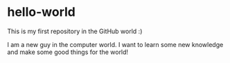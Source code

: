 # hello-world
This is my first repository in the GitHub world :)

I am a new guy in the computer world.
I want to learn some new knowledge and make some good things for the world!
